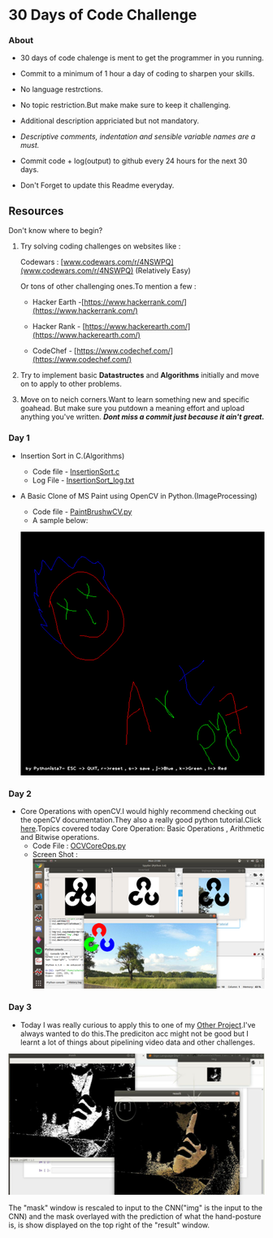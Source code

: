 # 30 Days of Code Challenge

### About

- 30 days of code chalenge is ment to get the programmer in you running.

- Commit to a minimum of 1 hour a day of coding to sharpen your skills.

- No language restrctions.

- No topic restriction.But make make sure to keep it challenging.

- Additional description appriciated but not mandatory.

- *Descriptive comments, indentation and sensible variable names are a must.*

- Commit code + log(output) to github every 24 hours for the next 30 days.

- Don't Forget to update this Readme everyday.


## Resources
Don't know where to begin?

1) Try solving coding challenges on websites like :

	Codewars : [www.codewars.com/r/4NSWPQ](www.codewars.com/r/4NSWPQ) (Relatively Easy)

	Or tons of other challenging ones.To mention a few :

	- Hacker Earth -[https://www.hackerrank.com/](https://www.hackerrank.com/)

	- Hacker Rank - [https://www.hackerearth.com/](https://www.hackerearth.com/)

	- CodeChef - [https://www.codechef.com/](https://www.codechef.com/)


2) Try to implement basic **Datastructes** and **Algorithms** initially and   	move on to apply to other problems.

3) Move on to neich corners.Want to learn something new and specific goahead.
But make sure you putdown a meaning effort and upload anything you've written.
***Dont miss a commit just because it ain't great.***

### Day 1
* Insertion Sort in C.(Algorithms)
	* Code file - [InsertionSort.c](https://github.com/Pythonista7/30_days_of_code-/blob/master/InsertionSort.c)
	* Log File - [InsertionSort_log.txt](https://github.com/Pythonista7/30_days_of_code-/blob/master/InsertionSort_log.txt)



* A Basic Clone of MS Paint using OpenCV in Python.(ImageProcessing)
	* Code file - [PaintBrushwCV.py](https://github.com/Pythonista7/30_days_of_code-/blob/master/PaintBrushwCV.py)
	* A sample below:
	
	![Drawing](https://github.com/Pythonista7/30_days_of_code-/blob/master/MonaLisa.png)
	

### Day 2
* Core Operations with openCV.I would highly recommend checking out the openCV documentation.They also a really good python tutorial.Click [here](https://docs.opencv.org/3.1.0/d6/d00/tutorial_py_root.html#gsc.tab=0).Topics covered today Core Operation: Basic Operations , Arithmetic and Bitwise operations.
	* Code File : [OCVCoreOps.py
](https://github.com/Pythonista7/30_days_of_code-/blob/master/OCVCoreOps.py)
	* Screen Shot :
	![Creating a Mask](https://github.com/Pythonista7/30_days_of_code-/blob/master/assets/Day2.png)

### Day 3
* Today I was really curious to apply this to one of my [Other Project](https://github.com/Pythonista7/Sign_Language_Digit_Recognition).I've always wanted to do this.The prediciton acc might not be good but I learnt a lot of things about pipelining video data and other challenges.

![ScrnShot](https://github.com/Pythonista7/30_days_of_code-/blob/master/assets/SignLangScrnShot.jpeg)

The "mask" window is rescaled to input to the CNN("img" is the input to the CNN) and the mask overlayed with the prediction of what the hand-posture is, is show displayed on the top right of the "result" window.
